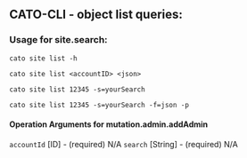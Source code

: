 
## CATO-CLI - object list queries:

### Usage for site.search:

`cato site list -h`

`cato site list <accountID> <json>`

`cato site list 12345 -s=yourSearch`

`cato site list 12345 -s=yourSearch -f=json -p`

#### Operation Arguments for mutation.admin.addAdmin ####
`accountId` [ID] - (required) N/A 
`search` [String] - (required) N/A 
